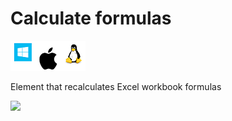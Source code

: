 # Calculate formulas

![](<../../../.gitbook/assets/image (28).png>)

Element that recalculates Excel workbook formulas&#x20;

![](../../../.gitbook/assets/Excel\_calculate\_formulas.png)
